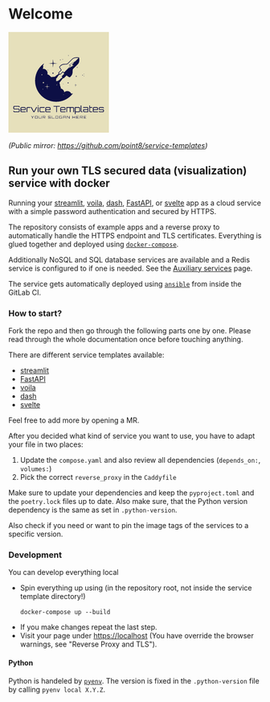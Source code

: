 # Welcome

![logo.png](i/logo.png)

_(Public mirror: https://github.com/point8/service-templates)_

## Run your own TLS secured data (visualization) service with docker

Running your [streamlit](https://streamlit.io/), [voila](https://voila.readthedocs.io/en/stable/index.html), [dash](https://dash.plotly.com/), [FastAPI](https://fastapi.tiangolo.com), or [svelte](https://svelte.dev) app as a cloud service with a simple password authentication and secured by HTTPS.

The repository consists of example apps and a reverse proxy to automatically handle the HTTPS endpoint and TLS certificates. Everything is glued together and deployed using [`docker-compose`](https://docs.docker.com/compose/).

Additionally NoSQL and SQL database services are available and a Redis service is configured to if one is needed. See the [Auxiliary services](auxiliary-services.md) page.

The service gets automatically deployed using [`ansible`](https://docs.ansible.com/ansible/latest/index.html) from inside the GitLab CI.

### How to start?

Fork the repo and then go through the following parts one by one. Please read through the whole documentation once before touching anything.

There are different service templates available:

- [streamlit](services/streamlit.md)
- [FastAPI](services/fastapi.md)
- [voila](services/voila.md)
- [dash](services/dash.md)
- [svelte](services/svelte.md)

Feel free to add more by opening a MR.

After you decided what kind of service you want to use, you have to adapt your file in two places:

1. Update the `compose.yaml` and also review all dependencies (`depends_on:`, `volumes:`)
2. Pick the correct `reverse_proxy` in the `Caddyfile`

Make sure to update your dependencies and keep the `pyproject.toml` and the `poetry.lock` files up to date. Also make sure, that the Python version dependency is the same as set in `.python-version`.

Also check if you need or want to pin the image tags of the services to a specific version.

### Development

You can develop everything local

* Spin everything up using (in the repository root, not inside the service template directory!)
    ```
    docker-compose up --build
    ```
* If you make changes repeat the last step.
* Visit your page under [https://localhost](https://localhost) (You have override the browser warnings, see "Reverse Proxy and TLS").

#### Python

Python is handeled by [`pyenv`](). The version is fixed in the `.python-version` file by calling `pyenv local X.Y.Z`.
